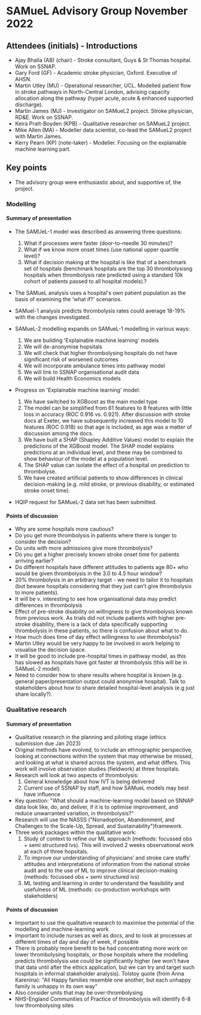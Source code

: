 # SAMueL Advisory Group November 2022

## Attendees (initials) - Introductions

* Ajay Bhalla (AB) (chair) - Stroke consultant, Guys & St Thomas hospital. Work on SSNAP.
* Gary Ford (GF) - Academic stroke physician, Oxford. Executive of AHSN.
* Martin Utley (MU) - Operational researcher, UCL. Modelled patient flow in stroke pathways in North-Central London, advising capacity allocation along the pathway (hyper acute, acute & enhanced supported discharge). 
* Martin James (MJ) - Investigator on SAMueL2 project. Stroke physician, RD&E. Work on SSNAP.
* Keira Pratt-Boyden (KPB) - Qualitative researcher on SAMueL2 project.
* Mike Allen (MA) - Modeller data scientist, co-lead the SAMueL2 project with Martin James.
* Kerry Pearn (KP) (note-taker) - Modeller. Focusing on the explainable machine learning part.


## Key points

* The advisory group were enthusiastic about, and supportive of, the project.

### Modelling

#### Summary of presentation

* The SAMUeL-1 model was described as answering three questions:

    1. What if processes were faster (door-to-needle 30 minutes)?
    2. What if we know more onset times (use national upper quartile level)?
    3. What if decision making at the hospital is like that of a benchmark set of hospitals (benchmark hospitals are the top 30 thrombolysisng hospitals when thrombolysis rate predicted using a standard 10k cohort of patients passed to all hospital models).?
    
* The SAMueL analysis uses a hospital's own patient population as the basis of examining the 'what if?' scenarios.

* SAMuel-1 analysis predicts thrombolysis rates could average 18-19% with the changes investigated.

* SAMueL-2 modelling expands on SAMueL-1 modelling in various ways:

    1. We are building 'Explainable machine learning' models
    2. We will de-anonymise hopsitals
    3. We will check that higher thrombolysing hospitals do not have significant risk of worsened outcomes
    4. We will incorporate ambulance times into pathway model
    5. We will link to SSNAP organisational audit data
    6. We will build Health Economics models
    
* Progress on 'Explainable machine learning' model:

    1. We have switched to XGBoost as the main model type
    2. The model can be simplified from 61 features to 8 features with little loss in accuracy (ROC 0.916 vs. 0.921). After discussion with stroke docs at Exeter, we have subsequently increased this model to 10 features (ROC 0.918) so that age is included, as age was a matter of discussion among the docs.
    3. We have built a SHAP (Shapley Additive Values) model to explain the predictions of the XGBoost model. The SHAP model explains predictions at an individual level, and these may be combined to show behaviour of the model at a population level.
    4. The SHAP value can isolate the effect of a hospital on prediction to thrombolyse.
    5. We have created artificial patients to show differences in clinical decision-making (e.g. mild stroke, or previous disability, or estimated stroke onset time).

* HQIP request for SAMueL-2 data set has been submitted.
           
#### Points of discussion

* Why are some hospitals more cautious?
* Do you get more thrombolysis in patients where there is longer to consider the decision?
* Do units with more admissions give more thrombolysis?
* Do you get a higher precisely known stroke onset time for patients arriving earlier?
* Do different hospitals have different attitudes to patients age 80+ who would be given thrombolysis in the 3.0 to 4.5 hour window?
* 20% thrombolysis in an arbitrary target - we need to tailor it to hospitals (but beware hospitals considering that they just can't give thrombolysis to more patients).
* It will be v. interesting to see how organisational data may predict differences in thrombolysis
* Effect of pre-stroke disability on willingness to give thrombolysis known from previous work. As trials did not include patients with higher pre-stroke disability, there is a lack of data specifically supporting thrombolysis in these patients, so there is confusion about what to do.
* How much does time of day effect willingness to use thrombolysis?
* Martin Utley would be very happy to be involved in work helping to visualise the decision space.
* It will be good to include pre-hospital times in pathway model, as this has slowed as hospitals have got faster at thrombolysis (this will be in SAMueL-2 model).
* Need to consider how to share results where hospital is known (e.g. general paper/presentation output could anonymise hospital). Talk to stakeholders about how to share detailed hospital-level analysis (e.g just share locally?).

### Qualitative research

#### Summary of presentation

* Qualitative research in the planning and piloting stage (ethics submission due Jan 2023)
* Original methods have evolved, to include an ethnographic perspective, looking at connections within the system that may otherwise be missed, and looking at what is shared across the system, and what differs. This work will involve observation studies (fieldwork) at three hospitals.
* Research will look at two aspects of thrombolysis:
    1. General knowledge about how IVT is being delivered
    2. Current use of SSNAP by staff, and how SAMueL models may best have influence
* Key question: "What should a machine-learning model based on SNNAP data look like, do, and deliver, if it is to optimise improvement, and reduce unwarranted variation, in thrombolysis?"
* Research will use the NASSS ("Nonadoption, Abandonment, and Challenges to the Scale-Up, Spread, and Sustainability")framework.
* Three work packages within the qualitative work:
    1. Study of context to refine our ML approach (methods: focussed obs + semi structured ivs). This will involved 2 weeks observational work at each of three hopsitals.
    2. To improve our understanding of physicians’ and stroke care staffs’ attitudes and interpretations of information from the national stroke audit and to the use of ML to improve clinical decision-making (methods: focussed obs + semi structured ivs)
    3. ML testing and learning in order to understand the feasibility and usefulness of ML (methods: co-production workshops with stakeholders)


#### Points of discussion

* Important to use the qualitative research to maximise the potential of the modelling and machine-learning work
* Important to include nurses as well as docs, and to look at processes at different times of day and day of week, if possible
* There is probably more benefit to be had concentrating more work on lower thrombolysing hospitals, or those hospitals where the modelling predicts thrombolysis use could be significantly higher (we won't have that data until after the ethics application, but we can try and target such hospitals in informal stakeholder analysis). Tolstoy quote (from Anna Karenina): "All Happy families resemble one another, but each unhappy family is unhappy in its own way"
* Also consider units that may be over-thrombolysing
* NHS-England Communities of Practice of thrombolysis will identify 6-8 low thrombolysing sites
